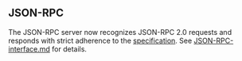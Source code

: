 JSON-RPC
--------

The JSON-RPC server now recognizes JSON-RPC 2.0 requests and responds with
strict adherence to the [specification](https://www.jsonrpc.org/specification).
See [JSON-RPC-interface.md](/doc/JSON-RPC-interface.md#json-rpc-11-vs-20) for details.